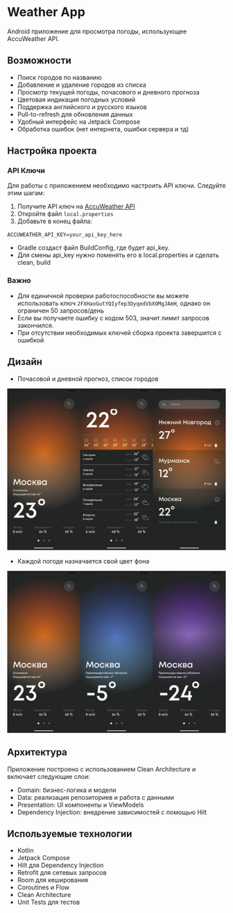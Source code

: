 # Weather App

Android приложение для просмотра погоды, использующее AccuWeather API.

## Возможности

- Поиск городов по названию
- Добавление и удаление городов из списка
- Просмотр текущей погоды, почасового и дневного прогноза
- Цветовая индикация погодных условий
- Поддержка английского и русского языков
- Pull-to-refresh для обновления данных
- Удобный интерфейс на Jetpack Compose
- Обработка ошибок (нет интернета, ошибки сервера и тд)

## Настройка проекта

### API Ключи

Для работы с приложением необходимо настроить API ключи. Следуйте этим шагам:

1. Получите API ключ на [AccuWeather API](https://developer.accuweather.com/)
2. Откройте файл `local.properties`
3. Добавьте в конец файла:

```properties
ACCUWEATHER_API_KEY=your_api_key_here
```
- Gradle создаст файл BuildConfig, где будет api_key.
- Для смены api_key нужно поменять его в local.properties и сделать clean, build

### Важно
- Для единичной проверки работоспособности вы можете использовать ключ `2FXHaoGutYQIyfep3DyqedVbXOMgJAmH`, однако он ограничен 50 запросов/день
- Если вы получаете ошибку с кодом 503, значит лимит запросов закончился.
- При отсутствии необходимых ключей сборка проекта завершится с ошибкой

## Дизайн

- Почасовой и дневной прогноз, список городов

![Скриншот](images/Screenshot2.png)

- Каждой погоде назначается свой цвет фона

![Скриншот](images/Screenshot1.png)

## Архитектура

Приложение построено с использованием Clean Architecture и включает следующие слои:

- Domain: бизнес-логика и модели
- Data: реализация репозиториев и работа с данными
- Presentation: UI компоненты и ViewModels
- Dependency Injection: внедрение зависимостей с помощью Hilt

## Используемые технологии

- Kotlin
- Jetpack Compose
- Hilt для Dependency Injection
- Retrofit для сетевых запросов
- Room для кеширования
- Coroutines и Flow
- Clean Architecture
- Unit Tests для тестов